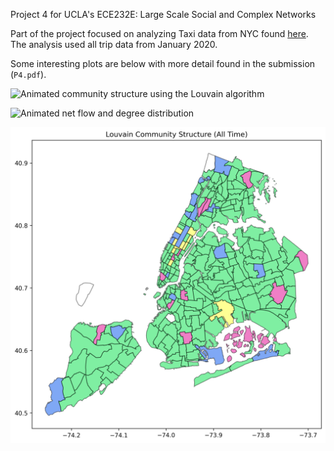 Project 4 for UCLA's ECE232E: Large Scale Social and Complex Networks

Part of the project focused on analyzing Taxi data from NYC found [here](https://www1.nyc.gov/site/tlc/about/tlc-trip-record-data.page). The analysis used all trip data from January 2020.

Some interesting plots are below with more detail found in the submission (`P4.pdf`).

![Animated community structure using the Louvain algorithm](https://i.imgur.com/7RQJZTn.gif)

![Animated net flow and degree distribution](https://i.imgur.com/XpFaj8c.gif)

![Louvain Community structure over all time](./structure_map.png)
